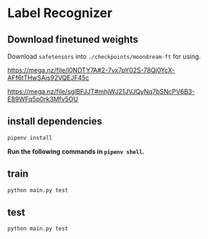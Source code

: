 # Label Recognizer

## Download finetuned weights

Download `safetensors` into `./checkpoints/moondream-ft` for using.

https://mega.nz/file/l0NDTY7A#2-7vx7pY02S-78Qj0YcX-AFf6tTHwSAjs92VQEJF45c

https://mega.nz/file/sglBFJJT#mhjWJ21JVJQyNq7bSNcPV6B3-E89WFq5p0rk3Mfv5OU

## install dependencies

```bash
pipenv install
```

**Run the following commands in `pipenv shell`.**

## train

```bash
python main.py test
```

## test

```bash
python main.py test
```
